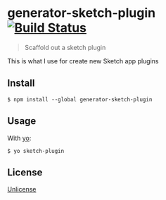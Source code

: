 # generator-sketch-plugin [![Build Status](https://travis-ci.org/guerrero/generator-sketch-plugin.svg?branch=master)](https://travis-ci.org/guerrero/generator-sketch-plugin)

> Scaffold out a sketch plugin

This is what I use for create new Sketch app plugins


## Install

```
$ npm install --global generator-sketch-plugin
```


## Usage

With [yo](https://github.com/yeoman/yo):

```
$ yo sketch-plugin
```


## License

[Unlicense](http://unlicense.org/)
